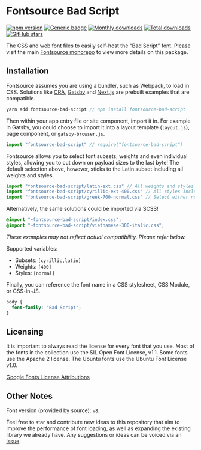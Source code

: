 # Fontsource Bad Script

[![npm version](https://badge.fury.io/js/fontsource-bad-script.svg)](https://www.npmjs.com/package/fontsource-bad-script) [![Generic badge](https://img.shields.io/badge/fontsource-passing-brightgreen)](https://github.com/DecliningLotus/fontsource) [![Monthly downloads](https://badgen.net/npm/dm/fontsource-bad-script)](https://github.com/DecliningLotus/fontsource) [![Total downloads](https://badgen.net/npm/dt/fontsource-bad-script)](https://github.com/DecliningLotus/fontsource) [![GitHub stars](https://img.shields.io/github/stars/DecliningLotus/fontsource.svg?style=social&label=Star)](https://GitHub.com/DecliningLotus/fontsource/stargazers/)

The CSS and web font files to easily self-host the “Bad Script” font. Please visit the main [Fontsource monorepo](https://github.com/DecliningLotus/fontsource) to view more details on this package.

## Installation

Fontsource assumes you are using a bundler, such as Webpack, to load in CSS. Solutions like [CRA](https://create-react-app.dev/), [Gatsby](https://www.gatsbyjs.org/) and [Next.js](https://nextjs.org/) are prebuilt examples that are compatible.

```javascript
yarn add fontsource-bad-script // npm install fontsource-bad-script
```

Then within your app entry file or site component, import it in. For example in Gatsby, you could choose to import it into a layout template (`layout.js`), page component, or `gatsby-browser.js`.

```javascript
import "fontsource-bad-script" // require("fontsource-bad-script")
```

Fontsource allows you to select font subsets, weights and even individual styles, allowing you to cut down on payload sizes to the last byte! The default selection above, however, sticks to the Latin subset including all weights and styles.

```javascript
import "fontsource-bad-script/latin-ext.css" // All weights and styles included.
import "fontsource-bad-script/cyrillic-ext-400.css" // All styles included.
import "fontsource-bad-script/greek-700-normal.css" // Select either normal or italic.
```

Alternatively, the same solutions could be imported via SCSS!

```scss
@import "~fontsource-bad-script/index.css";
@import "~fontsource-bad-script/vietnamese-300-italic.css";
```

_These examples may not reflect actual compatibility. Please refer below._

Supported variables:

- Subsets: `[cyrillic,latin]`
- Weights: `[400]`
- Styles: `[normal]`

Finally, you can reference the font name in a CSS stylesheet, CSS Module, or CSS-in-JS.

```css
body {
  font-family: "Bad Script";
}
```

## Licensing

It is important to always read the license for every font that you use.
Most of the fonts in the collection use the SIL Open Font License, v1.1. Some fonts use the Apache 2 license. The Ubuntu fonts use the Ubuntu Font License v1.0.

[Google Fonts License Attributions](https://fonts.google.com/attribution)

## Other Notes

Font version (provided by source): `v8`.

Feel free to star and contribute new ideas to this repository that aim to improve the performance of font loading, as well as expanding the existing library we already have. Any suggestions or ideas can be voiced via an [issue](https://github.com/DecliningLotus/fontsource/issues).
